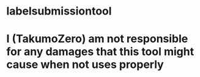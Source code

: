 # labelsubmissiontool

# I (TakumoZero) am not responsible for any damages that this tool might cause when not uses properly
